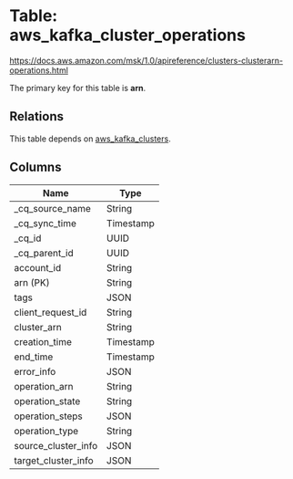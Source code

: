 # Table: aws_kafka_cluster_operations

https://docs.aws.amazon.com/msk/1.0/apireference/clusters-clusterarn-operations.html

The primary key for this table is **arn**.

## Relations

This table depends on [aws_kafka_clusters](aws_kafka_clusters.md).

## Columns

| Name          | Type          |
| ------------- | ------------- |
|_cq_source_name|String|
|_cq_sync_time|Timestamp|
|_cq_id|UUID|
|_cq_parent_id|UUID|
|account_id|String|
|arn (PK)|String|
|tags|JSON|
|client_request_id|String|
|cluster_arn|String|
|creation_time|Timestamp|
|end_time|Timestamp|
|error_info|JSON|
|operation_arn|String|
|operation_state|String|
|operation_steps|JSON|
|operation_type|String|
|source_cluster_info|JSON|
|target_cluster_info|JSON|